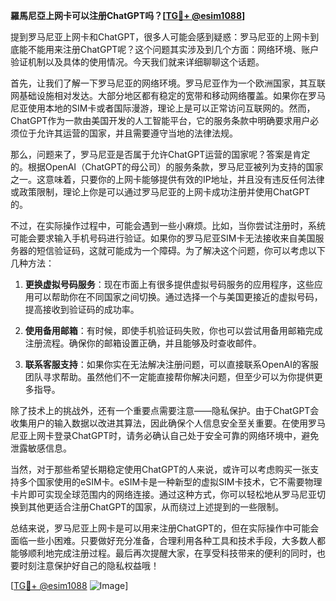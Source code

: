 **羅馬尼亞上网卡可以注册ChatGPT吗？[[TG💪+ @esim1088](https://t.me/s/esim1088)]**

提到罗马尼亚上网卡和ChatGPT，很多人可能会感到疑惑：罗马尼亚的上网卡到底能不能用来注册ChatGPT呢？这个问题其实涉及到几个方面：网络环境、账户验证机制以及具体的使用情况。今天我们就来详细聊聊这个话题。

首先，让我们了解一下罗马尼亚的网络环境。罗马尼亚作为一个欧洲国家，其互联网基础设施相对发达。大部分地区都有稳定的宽带和移动网络覆盖。如果你在罗马尼亚使用本地的SIM卡或者国际漫游，理论上是可以正常访问互联网的。然而，ChatGPT作为一款由美国开发的人工智能平台，它的服务条款中明确要求用户必须位于允许其运营的国家，并且需要遵守当地的法律法规。

那么，问题来了，罗马尼亚是否属于允许ChatGPT运营的国家呢？答案是肯定的。根据OpenAI（ChatGPT的母公司）的服务条款，罗马尼亚被列为支持的国家之一。这意味着，只要你的上网卡能够提供有效的IP地址，并且没有违反任何法律或政策限制，理论上你是可以通过罗马尼亚的上网卡成功注册并使用ChatGPT的。

不过，在实际操作过程中，可能会遇到一些小麻烦。比如，当你尝试注册时，系统可能会要求输入手机号码进行验证。如果你的罗马尼亚SIM卡无法接收来自美国服务器的短信验证码，这就可能成为一个障碍。为了解决这个问题，你可以考虑以下几种方法：

1. **更换虚拟号码服务**：现在市面上有很多提供虚拟号码服务的应用程序，这些应用可以帮助你在不同国家之间切换。通过选择一个与美国更接近的虚拟号码，提高接收到验证码的成功率。
   
2. **使用备用邮箱**：有时候，即使手机验证码失败，你也可以尝试用备用邮箱完成注册流程。确保你的邮箱设置正确，并且能够及时查收邮件。

3. **联系客服支持**：如果你实在无法解决注册问题，可以直接联系OpenAI的客服团队寻求帮助。虽然他们不一定能直接帮你解决问题，但至少可以为你提供更多指导。

除了技术上的挑战外，还有一个重要点需要注意——隐私保护。由于ChatGPT会收集用户的输入数据以改进其算法，因此确保个人信息安全至关重要。在使用罗马尼亚上网卡登录ChatGPT时，请务必确认自己处于安全可靠的网络环境中，避免泄露敏感信息。

当然，对于那些希望长期稳定使用ChatGPT的人来说，或许可以考虑购买一张支持多个国家使用的eSIM卡。eSIM卡是一种新型的虚拟SIM卡技术，它不需要物理卡片即可实现全球范围内的网络连接。通过这种方式，你可以轻松地从罗马尼亚切换到其他更适合注册ChatGPT的国家，从而绕过上述提到的一些限制。

总结来说，罗马尼亚上网卡是可以用来注册ChatGPT的，但在实际操作中可能会面临一些小困难。只要做好充分准备，合理利用各种工具和技术手段，大多数人都能够顺利地完成注册过程。最后再次提醒大家，在享受科技带来的便利的同时，也要时刻注意保护好自己的隐私权益哦！

[[TG💪+ @esim1088](https://t.me/s/esim1088) ![Image](https://i.postimg.cc/4NQfJmqS/Snipaste-2025-05-13-00-14-12.png)]